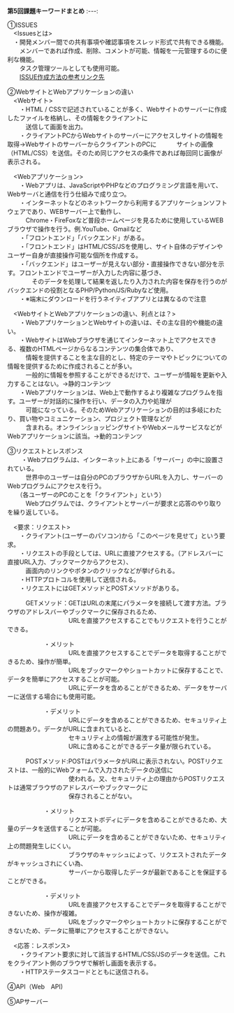 **第5回課題キーワードまとめ**
:---:  

①ISSUES  
　<Issuesとは>  
　・開発メンバー間での共有事項や確認事項をスレッド形式で共有できる機能。  
　　メンバーであれば作成、削除、コメントが可能、情報を一元管理するのに便利な機能。  
　　タスク管理ツールとしても使用可能。  
 　　[ISSUE作成方法の参考リンク先](https://enlyt.co.jp/blog/github_issues-wiki/#Issues%E3%81%A8%E3%81%AF)   
  
②WebサイトとWebアプリケーションの違い  
　<Webサイト>  
 　　・HTML / CSSで記述されていることが多く、Webサイトのサーバーに作成したファイルを格納し、その情報をクライアントに  
 　　　送信して画面を出力。  
 　　・クライアントPCからWebサイトのサーバーにアクセスしサイトの情報を取得→WebサイトのサーバーからクライアントのPCに
 　　　サイトの画像（HTML/CSS）を送信。そのため同じアクセスの条件であれば毎回同じ画像が表示される。

　<Webアプリケーション>  
 　　・Webアプリは、JavaScriptやPHPなどのプログラミング言語を用いて、Webサーバと通信を行う仕組みで成り立つ。  
 　　・インターネットなどのネットワークから利用するアプリケーションソフトウェアであり、WEBサーバー上で動作し、  
 　　　Chrome・FireFoxなど普段ホームページを見るために使用しているWEBブラウザで操作を行う。例.YouTube、Gmailなど  
 　　・「フロントエンド」「バックエンド」がある。  
 　　・「フロントエンド」はHTML/CSS/JSを使用し、サイト自体のデザインやユーザー自身が直接操作可能な個所を作成する。  
 　　・「バックエンド」はユーザーが見えない部分・直接操作できない部分を示す。フロントエンドでユーザーが入力した内容に基づき、  
 　　　　そのデータを処理して結果を返したり入力された内容を保存を行うのがバックエンドの役割となるPHP/Python/JS/Rubyなど使用。  
 　　・※端末にダウンロードを行うネイティブアプリとは異なるので注意  
     
　<WebサイトとWebアプリケーションの違い、利点とは？>   
 　　・WebアプリケーションとWebサイトの違いは、その主な目的や機能の違い。  
 　　・WebサイトはWebブラウザを通じてインターネット上でアクセスできる、複数のHTMLページからなるコンテンツの集合体であり、  
 　　　情報を提供することを主な目的とし、特定のテーマやトピックについての情報を提供するために作成されることが多い。  
 　　　一般的に情報を参照することができるだけで、ユーザーが情報を更新や入力することはない。→静的コンテンツ  
 　　・Webアプリケーションは、Web上で動作するより複雑なプログラムを指す。ユーザーが対話的に操作を行い、データの入力や処理が  
 　　　可能になっている。そのためWebアプリケーションの目的は多岐にわたり、買い物やコミュニケーション、プロジェクト管理などが  
 　　　含まれる。オンラインショッピングサイトやWebメールサービスなどがWebアプリケーションに該当。→動的コンテンツ
   
③リクエストとレスポンス  
　　 ・Webプログラムは、インターネット上にある「サーバー」の中に設置されている。  
 　　　世界中のユーザーは自分のPCのブラウザからURLを入力し、サーバーのWebプログラムにアクセスを行う。  
  　　（各ユーザーのPCのことを「クライアント」という）  
 　　　Webプログラムでは、クライアントとサーバーが要求と応答のやり取りを繰り返している。

　<要求：リクエスト>  
 　　・クライアント(ユーザーのパソコン)から「このページを見せて」という要求。  
 　　・リクエストの手段としては、URLに直接アクセスする。（アドレスバーに直接URL入力、ブックマークからアクセス）、    
 　　　画面内のリンクやボタンのクリックなどが挙げられる。  
 　　・HTTPプロトコルを使用して送信される。  
 　　・リクエストにはGETメソッドとPOSTメソッドがありる。  
   
 　　　GETメソッド：GETはURLの末尾にパラメータを接続して渡す方法。ブラウザのアドレスバーやブックマークに保存されるため、  
　　　　　　　　　　URLを直接アクセスすることでもリクエストを行うことができる。  
            
　　　　　　・メリット  
　　　　　　　　　　URLを直接アクセスすることでデータを取得することができるため、操作が簡単。  
　　　　　　　　　　URLをブックマークやショートカットに保存することで、データを簡単にアクセスすることが可能。  
　　　　　　　　　　URLにデータを含めることができるため、データをサーバーに送信する場合にも使用可能。  
          
　　　　　　・デメリット  
　　　　　　　　　　URLにデータを含めることができるため、セキュリティ上の問題あり。データがURLに含まれていると、  
　　　　　　　　　　セキュリティ上の情報が漏洩する可能性が発生。  
　　　　　　　　　　URLに含めることができるデータ量が限られている。  
          
      
 　　　POSTメソッド:POSTはパラメータがURLに表示されない。POSTリクエストは、一般的にWebフォームで入力されたデータの送信に  
 　　　　　　　　　　使われる。又、セキュリティ上の理由からPOSTリクエストは通常ブラウザのアドレスバーやブックマークに  
 　　　　　　　　　　保存されることがない。  
                         
　　　　　　・メリット  
　　　　　　　　　　リクエストボディにデータを含めることができるため、大量のデータを送信することが可能。  
　　　　　　　　　　URLにデータを含めることができないため、セキュリティ上の問題発生しにくい。  
　　　　　　　　　　ブラウザのキャッシュによって、リクエストされたデータがキャッシュされにくい為、  
　　　　　　　　　　サーバーから取得したデータが最新であることを保証することができる。  
          
　　　　　　・デメリット  
　　　　　　　　　　URLを直接アクセスすることでデータを取得することができないため、操作が複雑。  
　　　　　　　　　　URLをブックマークやショートカットに保存することができないため、データに簡単にアクセスすることができない。    
          
　<応答：レスポンス>  
 　　・クライアント要求に対して該当するHTML/CSS/JSのデータを送信。これをクライアント側のブラウザで解析し画面を表示する。  
 　　・HTTPステータスコードとともに送信される。

④API（Web　API)

⑤APサーバー
